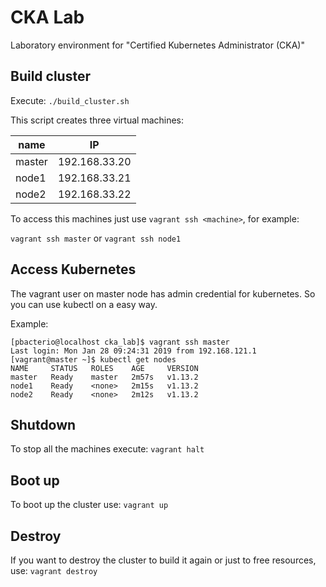 CKA Lab
=======

Laboratory environment for "Certified Kubernetes Administrator (CKA)" 

Build cluster
-------------

Execute: `./build_cluster.sh`

This script creates three virtual machines:

  | name   | IP            |
  | ------ | ------------- |
  | master | 192.168.33.20 |
  | node1  | 192.168.33.21 |
  | node2  | 192.168.33.22 |


To access this machines just use `vagrant ssh <machine>`, for example:

  `vagrant ssh master` or `vagrant ssh node1`


Access Kubernetes
-----------------

The vagrant user on master node has admin credential for kubernetes.
So you can use kubectl on a easy way.

Example:

```
[pbacterio@localhost cka_lab]$ vagrant ssh master
Last login: Mon Jan 28 09:24:31 2019 from 192.168.121.1
[vagrant@master ~]$ kubectl get nodes
NAME     STATUS   ROLES    AGE     VERSION
master   Ready    master   2m57s   v1.13.2
node1    Ready    <none>   2m15s   v1.13.2
node2    Ready    <none>   2m12s   v1.13.2
```


Shutdown
--------

To stop all the machines execute: `vagrant halt`


Boot up
-------

To boot up the cluster use: `vagrant up`


Destroy
-------

If you want to destroy the cluster to build it again or just to free resources,
use: `vagrant destroy`


